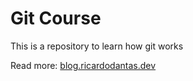 # Git Course

This is a repository to learn how git works

Read more: [blog.ricardodantas.dev](https://blog.ricardodantas.dev)
